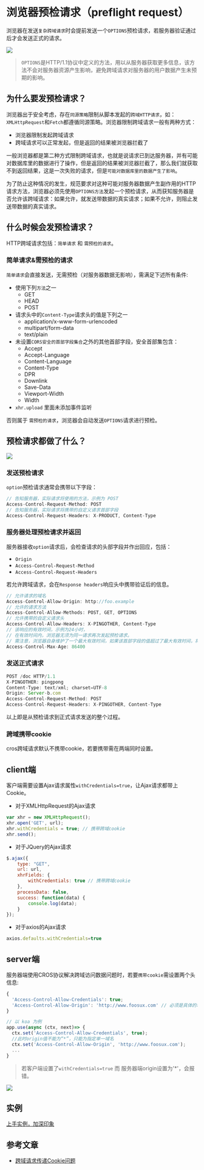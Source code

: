 # 浏览器预检请求（preflight request）

<!-- toc -->

浏览器在发送`复杂跨域请求`时会提前发送一个`OPTIONS`预检请求，若服务器验证通过后才会发送正式的请求。

![](https://ws3.sinaimg.cn/large/006tKfTcly1g05s5mj1sxj31c00twjyr.jpg)

> `OPTIONS`是HTTP/1.1协议中定义的方法，用以从服务器获取更多信息，该方法不会对服务器资源产生影响，避免跨域请求对服务器的用户数据产生未预期的影响。

## 为什么要发预检请求？

浏览器出于安全考虑，存在`同源策略`限制从脚本发起的`跨域HTTP请求`，如：`XMLHttpRequest`和`Fetch`都遵循同源策略。浏览器限制跨域请求一般有两种方式：

- 浏览器限制发起跨域请求
- 跨域请求可以正常发起，但是返回的结果被浏览器拦截了

一般浏览器都是第二种方式限制跨域请求，也就是说请求已到达服务器，并有可能对数据库里的数据进行了操作，但是返回的结果被浏览器拦截了，那么我们就获取不到返回结果，这是一次失败的请求，但是`可能对数据库里的数据产生了影响`。

为了防止这种情况的发生，规范要求对这种可能对服务器数据产生副作用的HTTP请求方法，浏览器必须先使用`OPTIONS方法`发起一个预检请求，从而获知服务器是否允许该跨域请求：如果允许，就发送带数据的真实请求；如果不允许，则阻止发送带数据的真实请求。

## 什么时候会发预检请求？

HTTP跨域请求包括：`简单请求` 和 `需预检的请求`。

### 简单请求&需预检的请求

`简单请求`会直接发送，无需预检（对服务器数据无影响），需满足下述所有条件:

- 使用下列`方法`之一
  - GET
  - HEAD
  - POST
- 请求头中的`Content-Type`请求头的值是下列之一
  - application/x-www-form-urlencoded
  - multipart/form-data
  - text/plain
- 未设置`CORS安全的首部字段集合`之外的其他首部字段，安全首部集包含：
  - Accept
  - Accept-Language
  - Content-Language
  - Content-Type
  - DPR
  - Downlink
  - Save-Data
  - Viewport-Width
  - Width
- `xhr.upload` 里面未添加事件监听

否则属于 `需预检的请求`，浏览器会自动发送`OPTIONS`请求进行预检。

## 预检请求都做了什么？

![](https://ws1.sinaimg.cn/large/006tNc79ly1g03q01pal9j30so0qu477.jpg)

### 发送预检请求

`option`预检请求通常会携带以下字段：

```js
// 告知服务器，实际请求将使用的方法，示例为 POST
Access-Control-Request-Method: POST  
// 告知服务器，实际请求将携带的自定义请求首部字段
Access-Control-Request-Headers: X-PRODUCT, Content-Type
```

### 服务器处理预检请求并返回

服务器接收`option`请求后，会检查请求的头部字段并作出回应，包括：

- `Origin`
- `Access-Control-Request-Method`
- `Access-Control-Request-Headers`

若允许跨域请求，会在`Response headers`响应头中携带验证后的信息。

```js
// 允许请求的域名
Access-Control-Allow-Origin: http://foo.example
// 允许的请求方法
Access-Control-Allow-Methods: POST, GET, OPTIONS
// 允许携带的自定义请求头
Access-Control-Allow-Headers: X-PINGOTHER, Content-Type
// 该响应的有效时间，示例为24小时，
// 在有效时间内，浏览器无须为同一请求再次发起预检请求。
// 需注意，浏览器自身维护了一个最大有效时间，如果该首部字段的值超过了最大有效时间，将不会生效。
Access-Control-Max-Age: 86400
```

### 发送正式请求

```js
POST /doc HTTP/1.1
X-PINGOTHER: pingpong
Content-Type: text/xml; charset=UTF-8
Origin: Server-b.com
Access-Control-Request-Method: POST
Access-Control-Request-Headers: X-PINGOTHER, Content-Type
```

以上即是从预检请求到正式请求发送的整个过程。

### 跨域携带cookie

cros跨域请求默认不携带cookie，若要携带需在两端同时设置。

## client端

客户端需要设置Ajax请求属性`withCredentials=true`，让Ajax请求都带上Cookie。

- 对于XMLHttpRequest的Ajax请求

```js
var xhr = new XMLHttpRequest();
xhr.open('GET', url);
xhr.withCredentials = true; // 携带跨域cookie
xhr.send();
```

- 对于JQuery的Ajax请求

```js
$.ajax({
    type: "GET",
    url: url,
    xhrFields: {
        withCredentials: true // 携带跨域cookie
    },
    processData: false,
    success: function(data) {
        console.log(data);  
    }
});
```

- 对于axios的Ajax请求

```js
axios.defaults.withCredentials=true
```

## server端

服务器端使用CROS协议解决跨域访问数据问题时，若要`携带cookie`需设置两个头信息:

```js
{
  'Access-Control-Allow-Credentials': true;
  'Access-Control-Allow-Origin': 'http://www.foosux.com' // 必须是具体的域名
}

// 以 koa 为例
app.use(async (ctx, next)=> {
  ctx.set('Access-Control-Allow-Credentials', true);
  //此时origin值不能为“*”，只能为指定单一域名
  ctx.set('Access-Control-Allow-Origin', 'http://www.foosux.com');
  ...
}
```

> 若客户端设置了`withCredentials=true` 而 服务器端origin设置为'*'，会报错。

![](https://ws2.sinaimg.cn/large/006tNc79ly1g04zb1ikkej31c403ywgh.jpg)

## 实例

[上手实例，加深印象](https://github.com/Foosux/preflight-request-demo)

## 参考文章

- [跨域请求传递Cookie问题](https://www.cnblogs.com/nuccch/p/7875189.html)
